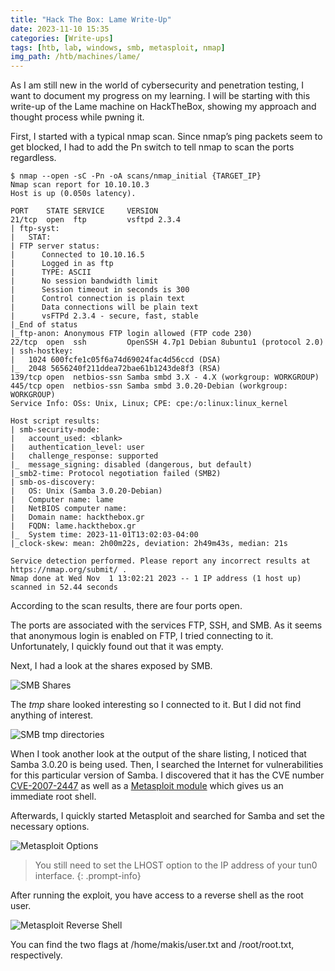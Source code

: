 ```yaml
---
title: "Hack The Box: Lame Write-Up"
date: 2023-11-10 15:35
categories: [Write-ups]
tags: [htb, lab, windows, smb, metasploit, nmap]
img_path: /htb/machines/lame/
---
```


As I am still new in the world of cybersecurity and penetration testing, I want to document my progress on my learning. I will be starting with this write-up of the Lame machine on HackTheBox, showing my approach and thought process while pwning it.

First, I started with a typical nmap scan. Since nmap’s ping packets seem to get blocked, I had to add the Pn switch to tell nmap to scan the ports regardless.

```console
$ nmap --open -sC -Pn -oA scans/nmap_initial {TARGET_IP}
Nmap scan report for 10.10.10.3
Host is up (0.050s latency).

PORT    STATE SERVICE     VERSION
21/tcp  open  ftp         vsftpd 2.3.4
| ftp-syst:
|   STAT:
| FTP server status:
|      Connected to 10.10.16.5
|      Logged in as ftp
|      TYPE: ASCII
|      No session bandwidth limit
|      Session timeout in seconds is 300
|      Control connection is plain text
|      Data connections will be plain text
|      vsFTPd 2.3.4 - secure, fast, stable
|_End of status
|_ftp-anon: Anonymous FTP login allowed (FTP code 230)
22/tcp  open  ssh         OpenSSH 4.7p1 Debian 8ubuntu1 (protocol 2.0)
| ssh-hostkey:
|   1024 600fcfe1c05f6a74d69024fac4d56ccd (DSA)
|_  2048 5656240f211ddea72bae61b1243de8f3 (RSA)
139/tcp open  netbios-ssn Samba smbd 3.X - 4.X (workgroup: WORKGROUP)
445/tcp open  netbios-ssn Samba smbd 3.0.20-Debian (workgroup: WORKGROUP)
Service Info: OSs: Unix, Linux; CPE: cpe:/o:linux:linux_kernel

Host script results:
| smb-security-mode:
|   account_used: <blank>
|   authentication_level: user
|   challenge_response: supported
|_  message_signing: disabled (dangerous, but default)
|_smb2-time: Protocol negotiation failed (SMB2)
| smb-os-discovery:
|   OS: Unix (Samba 3.0.20-Debian)
|   Computer name: lame
|   NetBIOS computer name:
|   Domain name: hackthebox.gr
|   FQDN: lame.hackthebox.gr
|_  System time: 2023-11-01T13:02:03-04:00
|_clock-skew: mean: 2h00m22s, deviation: 2h49m43s, median: 21s

Service detection performed. Please report any incorrect results at https://nmap.org/submit/ .
Nmap done at Wed Nov  1 13:02:21 2023 -- 1 IP address (1 host up) scanned in 52.44 seconds
```

According to the scan results, there are four ports open.

The ports are associated with the services FTP, SSH, and SMB. As it seems that anonymous login is enabled on FTP, I tried connecting to it. Unfortunately, I quickly found out that it was empty.

Next, I had a look at the shares exposed by SMB.

![SMB Shares](smb-shares.png)

The _tmp_ share looked interesting so I connected to it. But I did not find anything of interest.

![SMB tmp directories](smb-tmp-directories.png)

When I took another look at the output of the share listing, I noticed that Samba 3.0.20 is being used. Then, I searched the Internet for vulnerabilities for this particular version of Samba. I discovered that it has the CVE number [CVE-2007-2447](https://nvd.nist.gov/vuln/detail/CVE-2007-2447) as well as a [Metasploit module](https://www.exploit-db.com/exploits/16320) which gives us an immediate root shell.

Afterwards, I quickly started Metasploit and searched for Samba and set the necessary options.

![Metasploit Options](metasploit-options.png)

> You still need to set the LHOST option to the IP address of your tun0 interface.
{: .prompt-info}

After running the exploit, you have access to a reverse shell as the root user.

![Metasploit Reverse Shell](metasploit-reverse-shell.png)

You can find the two flags at /home/makis/user.txt and /root/root.txt, respectively.
